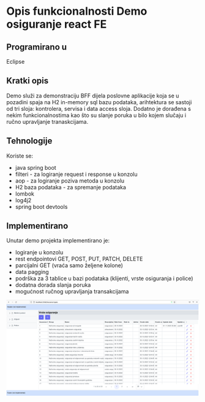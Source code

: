 # Opis funkcionalnosti Demo osiguranje react FE 

## Programirano u 

Eclipse

## Kratki opis

Demo služi za demonstraciju BFF dijela poslovne aplikacije koja se u pozadini spaja na H2 in-memory sql bazu podataka, arihtektura se sastoji od tri sloja: kontrolera, servisa i data access sloja. Dodatno je dorađena s nekim funkcionalnostima kao što su slanje poruka u bilo kojem slučaju i ručno upravljanje tranaskcijama.

## Tehnologije

Koriste se:
- java spring boot
- filteri - za logiranje request i response u konzolu
- aop - za logiranje poziva metoda u konzolu 
- H2 baza podataka - za spremanje podataka
- lombok
- log4j2
- spring boot devtools

## Implementirano

Unutar demo projekta implementirano je:
- logiranje u konzolu 
- rest endpointovi GET, POST, PUT, PATCH, DELETE
- parcijalni GET (vraća samo željene kolone)
- data pagging
- podrška za 3 tablice u bazi podataka (klijenti, vrste osiguranja i police)
- dodatna dorada slanja poruka
- mogućnost ručnog upravljanja transakcijama

![Alt text](/documentation/Image001.png?raw=true "Image 001")